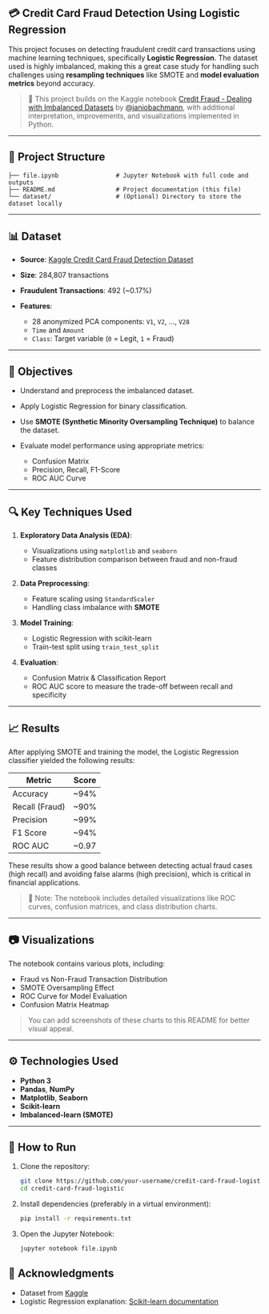 ## 💳 Credit Card Fraud Detection Using Logistic Regression

This project focuses on detecting fraudulent credit card transactions using machine learning techniques, specifically **Logistic Regression**. The dataset used is highly imbalanced, making this a great case study for handling such challenges using **resampling techniques** like SMOTE and **model evaluation metrics** beyond accuracy.

> 🚀 This project builds on the Kaggle notebook [Credit Fraud - Dealing with Imbalanced Datasets](https://www.kaggle.com/code/janiobachmann/credit-fraud-dealing-with-imbalanced-datasets) by [@janiobachmann](https://www.kaggle.com/janiobachmann), with additional interpretation, improvements, and visualizations implemented in Python.

---

## 📂 Project Structure

```
├── file.ipynb                # Jupyter Notebook with full code and outputs
├── README.md                 # Project documentation (this file)
└── dataset/                  # (Optional) Directory to store the dataset locally
```

---

## 📊 Dataset

* **Source**: [Kaggle Credit Card Fraud Detection Dataset](https://www.kaggle.com/datasets/mlg-ulb/creditcardfraud)
* **Size**: 284,807 transactions
* **Fraudulent Transactions**: 492 (\~0.17%)
* **Features**:

  * 28 anonymized PCA components: `V1`, `V2`, ..., `V28`
  * `Time` and `Amount`
  * `Class`: Target variable (`0` = Legit, `1` = Fraud)

---

## 🧠 Objectives

* Understand and preprocess the imbalanced dataset.
* Apply Logistic Regression for binary classification.
* Use **SMOTE (Synthetic Minority Oversampling Technique)** to balance the dataset.
* Evaluate model performance using appropriate metrics:

  * Confusion Matrix
  * Precision, Recall, F1-Score
  * ROC AUC Curve

---

## 🔍 Key Techniques Used

1. **Exploratory Data Analysis (EDA)**:

   * Visualizations using `matplotlib` and `seaborn`
   * Feature distribution comparison between fraud and non-fraud classes

2. **Data Preprocessing**:

   * Feature scaling using `StandardScaler`
   * Handling class imbalance with **SMOTE**

3. **Model Training**:

   * Logistic Regression with scikit-learn
   * Train-test split using `train_test_split`

4. **Evaluation**:

   * Confusion Matrix & Classification Report
   * ROC AUC score to measure the trade-off between recall and specificity

---

## 📈 Results

After applying SMOTE and training the model, the Logistic Regression classifier yielded the following results:

| Metric         | Score  |
| -------------- | ------ |
| Accuracy       | \~94%  |
| Recall (Fraud) | \~90%  |
| Precision      | \~99%  |
| F1 Score       | \~94%  |
| ROC AUC        | \~0.97 |

These results show a good balance between detecting actual fraud cases (high recall) and avoiding false alarms (high precision), which is critical in financial applications.

> 📌 Note: The notebook includes detailed visualizations like ROC curves, confusion matrices, and class distribution charts.

---

## 📷 Visualizations

The notebook contains various plots, including:

* Fraud vs Non-Fraud Transaction Distribution
* SMOTE Oversampling Effect
* ROC Curve for Model Evaluation
* Confusion Matrix Heatmap

> You can add screenshots of these charts to this README for better visual appeal.

---

## ⚙️ Technologies Used

* **Python 3**
* **Pandas**, **NumPy**
* **Matplotlib**, **Seaborn**
* **Scikit-learn**
* **Imbalanced-learn (SMOTE)**

---

## 📌 How to Run

1. Clone the repository:

   ```bash
   git clone https://github.com/your-username/credit-card-fraud-logistic.git
   cd credit-card-fraud-logistic
   ```

2. Install dependencies (preferably in a virtual environment):

   ```bash
   pip install -r requirements.txt
   ```

3. Open the Jupyter Notebook:

   ```bash
   jupyter notebook file.ipynb
   ```


## 🙌 Acknowledgments
* Dataset from [Kaggle](https://www.kaggle.com/datasets/mlg-ulb/creditcardfraud)
* Logistic Regression explanation: [Scikit-learn documentation](https://scikit-learn.org/stable/modules/linear_model.html#logistic-regression)


